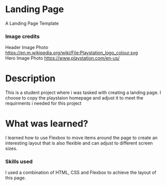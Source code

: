 # Landing Page
A Landing Page Template

### Image credits
Header Image Photo https://en.m.wikipedia.org/wiki/File:Playstation_logo_colour.svg
<br>
Hero Image Photo https://www.playstation.com/en-us/

# Description
This is a student project where i was tasked with creating a landing page. I choose to copy the playstaion homepage and adjust it to meet the requirments i needed for this project

# What was learned?
I learned how to use Flexbox to move items around the page to create an interesting layout that is also flexible and can adjust to different screen sizes.

### Skills used
I used a combination of HTML, CSS and Flexbox to achieve the layout of this page. 